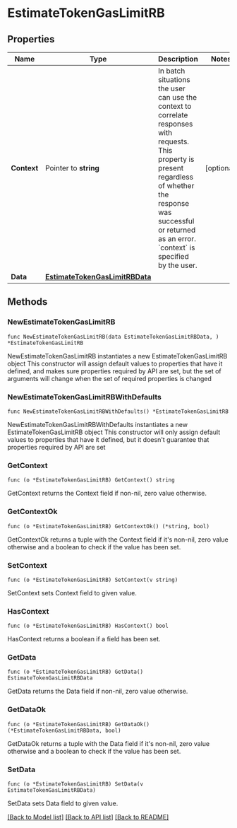 # EstimateTokenGasLimitRB

## Properties

Name | Type | Description | Notes
------------ | ------------- | ------------- | -------------
**Context** | Pointer to **string** | In batch situations the user can use the context to correlate responses with requests. This property is present regardless of whether the response was successful or returned as an error. &#x60;context&#x60; is specified by the user. | [optional] 
**Data** | [**EstimateTokenGasLimitRBData**](EstimateTokenGasLimitRBData.md) |  | 

## Methods

### NewEstimateTokenGasLimitRB

`func NewEstimateTokenGasLimitRB(data EstimateTokenGasLimitRBData, ) *EstimateTokenGasLimitRB`

NewEstimateTokenGasLimitRB instantiates a new EstimateTokenGasLimitRB object
This constructor will assign default values to properties that have it defined,
and makes sure properties required by API are set, but the set of arguments
will change when the set of required properties is changed

### NewEstimateTokenGasLimitRBWithDefaults

`func NewEstimateTokenGasLimitRBWithDefaults() *EstimateTokenGasLimitRB`

NewEstimateTokenGasLimitRBWithDefaults instantiates a new EstimateTokenGasLimitRB object
This constructor will only assign default values to properties that have it defined,
but it doesn't guarantee that properties required by API are set

### GetContext

`func (o *EstimateTokenGasLimitRB) GetContext() string`

GetContext returns the Context field if non-nil, zero value otherwise.

### GetContextOk

`func (o *EstimateTokenGasLimitRB) GetContextOk() (*string, bool)`

GetContextOk returns a tuple with the Context field if it's non-nil, zero value otherwise
and a boolean to check if the value has been set.

### SetContext

`func (o *EstimateTokenGasLimitRB) SetContext(v string)`

SetContext sets Context field to given value.

### HasContext

`func (o *EstimateTokenGasLimitRB) HasContext() bool`

HasContext returns a boolean if a field has been set.

### GetData

`func (o *EstimateTokenGasLimitRB) GetData() EstimateTokenGasLimitRBData`

GetData returns the Data field if non-nil, zero value otherwise.

### GetDataOk

`func (o *EstimateTokenGasLimitRB) GetDataOk() (*EstimateTokenGasLimitRBData, bool)`

GetDataOk returns a tuple with the Data field if it's non-nil, zero value otherwise
and a boolean to check if the value has been set.

### SetData

`func (o *EstimateTokenGasLimitRB) SetData(v EstimateTokenGasLimitRBData)`

SetData sets Data field to given value.



[[Back to Model list]](../README.md#documentation-for-models) [[Back to API list]](../README.md#documentation-for-api-endpoints) [[Back to README]](../README.md)


